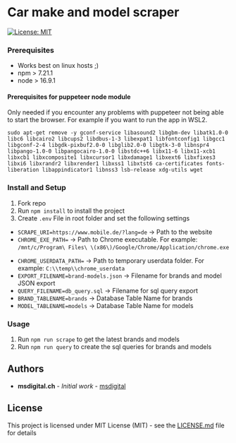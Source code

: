 # Car make and model scraper

[![License: MIT](https://img.shields.io/badge/License-MIT-blue.svg)](https://github.com/msdigital/monarch/blob/master/LICENSE.md)

### Prerequisites

* Works best on linux hosts ;)
* npm > 7.21.1
* node > 16.9.1

#### Prerequisites for puppeteer node module
Only needed if you encounter any problems with puppeteer not being able to start the browser. For example if you want to run the app in WSL2.

`sudo apt-get remove -y gconf-service libasound2 libgbm-dev libatk1.0-0 libc6 libcairo2 libcups2 libdbus-1-3 libexpat1 libfontconfig1 libgcc1 libgconf-2-4 libgdk-pixbuf2.0-0 libglib2.0-0 libgtk-3-0 libnspr4 libpango-1.0-0 libpangocairo-1.0-0 libstdc++6 libx11-6 libx11-xcb1 libxcb1 libxcomposite1 libxcursor1 libxdamage1 libxext6 libxfixes3 libxi6 libxrandr2 libxrender1 libxss1 libxtst6 ca-certificates fonts-liberation libappindicator1 libnss3 lsb-release xdg-utils wget`

### Install and Setup

1. Fork repo
2. Run `npm install` to install the project
3. Create `.env` File in root folder and set the following settings

- `SCRAPE_URI=https://www.mobile.de/?lang=de` -> Path to the website
- `CHROME_EXE_PATH=` -> Path to Chrome executable. For example: `/mnt/c/Program\ Files\ \(x86\)/Google/Chrome/Application/chrome.exe`
* `CHROME_USERDATA_PATH=` -> Path to temporary userdata folder. For example: `C:\\temp\\chrome_userdata`
* `EXPORT_FILENAME=brand-models.json` -> Filename for brands and model JSON export
* `QUERY_FILENAME=db_query.sql` -> Filename for sql query export
* `BRAND_TABLENAME=brands` -> Database Table Name for brands
* `MODEL_TABLENAME=models` -> Database Table Name for models

### Usage

1. Run `npm run scrape` to get the latest brands and models
2. Run `npm run query` to create the sql queries for brands and models

## Authors

* **msdigital.ch** - *Initial work* - [msdigital](https://github.com/msdigital)

## License

This project is licensed under MIT License (MIT) - see the [LICENSE.md](LICENSE.md) file for details